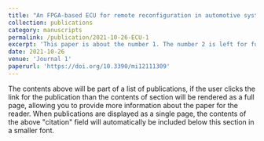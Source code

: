 ```yaml
---
title: "An FPGA-based ECU for remote reconfiguration in automotive systems"
collection: publications
category: manuscripts
permalink: /publication/2021-10-26-ECU-1
excerpt: 'This paper is about the number 1. The number 2 is left for future work.'
date: 2021-10-26
venue: 'Journal 1'
paperurl: 'https://doi.org/10.3390/mi12111309'
---
```


The contents above will be part of a list of publications, if the user clicks the link for the publication than the contents of section will be rendered as a full page, allowing you to provide more information about the paper for the reader. When publications are displayed as a single page, the contents of the above "citation" field will automatically be included below this section in a smaller font.
